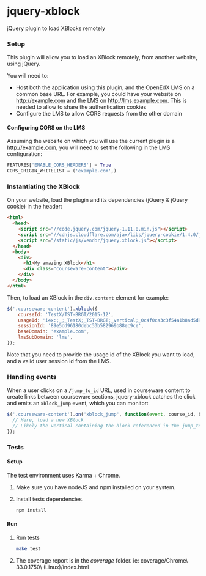 jquery-xblock
=============

jQuery plugin to load XBlocks remotely

### Setup

This plugin will allow you to load an XBlock remotely, from another website, using jQuery.

You will need to:

* Host both the application using this plugin, and the OpenEdX LMS on a common base URL. For example, you could have your website on http://example.com and the LMS on http://lms.example.com. This is needed to allow to share the authentication cookies
* Configure the LMS to allow CORS requests from the other domain

#### Configuring CORS on the LMS

Assuming the website on which you will use the current plugin is a http://example.com, you will need to set the following in the LMS configuration:

```python
FEATURES['ENABLE_CORS_HEADERS'] = True
CORS_ORIGIN_WHITELIST = ('example.com',)
```

### Instantiating the XBlock

On your website, load the plugin and its dependencies (jQuery & jQuery cookie) in the header:

```html
<html>
  <head>
    <script src="//code.jquery.com/jquery-1.11.0.min.js"></script>
    <script src="//cdnjs.cloudflare.com/ajax/libs/jquery-cookie/1.4.0/jquery.cookie.min.js"></script>
    <script src="/static/js/vendor/jquery.xblock.js"></script>
  </head>
  <body>
    <div>
      <h1>My amazing XBlock</h1>
      <div class="courseware-content"></div>
    </div>
  </body>
</html>
```

Then, to load an XBlock in the `div.content` element for example:

```js
$('.courseware-content').xblock({
    courseId: 'TestX/TST-BRGT/2015-12',
    usageId: 'i4x:;_;_TestX;_TST-BRGT;_vertical;_0c4f0ca3c3f54a1b8ad5d9830c1d16b0',
    sessionId: '89e5dd96180debc33b582969b88ec9ce',
    baseDomain: 'example.com',
    lmsSubDomain: 'lms',
});
```

Note that you need to provide the usage id of the XBlock you want to load, and a valid user session id from the LMS.

### Handling events

When a user clicks on a `/jump_to_id` URL, used in courseware content to create links between courseware sections,
jquery-xblock catches the click and emits an `xblock_jump` event, which you can monitor:

```js
$('.courseware-content').on('xblock_jump', function(event, course_id, block_type, block_id) {
  // Here, load a new XBlock
  // Likely the vertical containing the block referenced in the jump_to_id
});
```

### Tests

#### Setup

The test environment uses Karma + Chrome.

1. Make sure you have nodeJS and npm installed on your system.
2. Install tests dependencies.

   ```sh
   npm install
   ```

#### Run

1. Run tests

   ```sh
   make test
   ```

2. The coverage report is in the *coverage* folder. ie: coverage/Chrome\ 33.0.1750\ \(Linux\)/index.html
